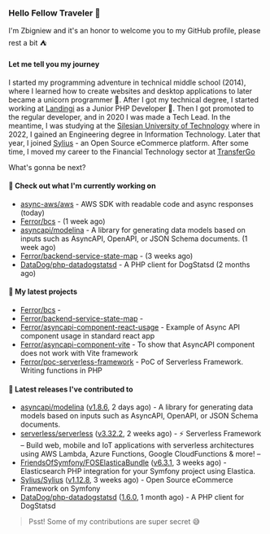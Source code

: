 ### Hello Fellow Traveler 👋

I'm Zbigniew and it's an honor to welcome you to my GitHub profile, please rest a bit ⛺️

#### Let me tell you my journey

I started my programming adventure in technical middle school (2014), where I learned how to create websites and desktop applications to later became a unicorn programmer 🦄. After I got my technical degree, I started working at [Landingi](https://github.com/landingi) as a Junior PHP Developer 🥇. Then I got promoted to the regular developer, and in 2020 I was made a Tech Lead. In the meantime, I was studying at the [Silesian University of Technology](https://www.polsl.pl/en/) where in 2022, I gained an Engineering degree in Information Technology. Later that year, I joined [Sylius](https://github.com/sylius) - an Open Source eCommerce platform. After some time, I moved my career to the Financial Technology sector at [TransferGo](https://github.com/transfergo)

What's gonna be next?

#### 👷 Check out what I'm currently working on

- [async-aws/aws](https://github.com/async-aws/aws) - AWS SDK with readable code and async responses (today)
- [Ferror/bcs](https://github.com/Ferror/bcs) -  (1 week ago)
- [asyncapi/modelina](https://github.com/asyncapi/modelina) - A library for generating data models based on inputs such as AsyncAPI, OpenAPI, or JSON Schema documents. (1 week ago)
- [Ferror/backend-service-state-map](https://github.com/Ferror/backend-service-state-map) -  (3 weeks ago)
- [DataDog/php-datadogstatsd](https://github.com/DataDog/php-datadogstatsd) - A PHP client for DogStatsd (2 months ago)

#### 🌱 My latest projects

- [Ferror/bcs](https://github.com/Ferror/bcs) - 
- [Ferror/backend-service-state-map](https://github.com/Ferror/backend-service-state-map) - 
- [Ferror/asyncapi-component-react-usage](https://github.com/Ferror/asyncapi-component-react-usage) - Example of Async API component usage in standard react app
- [Ferror/asyncapi-component-vite](https://github.com/Ferror/asyncapi-component-vite) - To show that AsyncAPI component does not work with Vite framework
- [Ferror/poc-serverless-framework](https://github.com/Ferror/poc-serverless-framework) - PoC of Serverless Framework. Writing functions in PHP

#### 🔭 Latest releases I've contributed to

- [asyncapi/modelina](https://github.com/asyncapi/modelina) ([v1.8.6](https://github.com/asyncapi/modelina/releases/tag/v1.8.6), 2 days ago) - A library for generating data models based on inputs such as AsyncAPI, OpenAPI, or JSON Schema documents.
- [serverless/serverless](https://github.com/serverless/serverless) ([v3.32.2](https://github.com/serverless/serverless/releases/tag/v3.32.2), 2 weeks ago) - ⚡ Serverless Framework – Build web, mobile and IoT applications with serverless architectures using AWS Lambda, Azure Functions, Google CloudFunctions &amp; more! – 
- [FriendsOfSymfony/FOSElasticaBundle](https://github.com/FriendsOfSymfony/FOSElasticaBundle) ([v6.3.1](https://github.com/FriendsOfSymfony/FOSElasticaBundle/releases/tag/v6.3.1), 3 weeks ago) - Elasticsearch PHP integration for your Symfony project using Elastica.
- [Sylius/Sylius](https://github.com/Sylius/Sylius) ([v1.12.8](https://github.com/Sylius/Sylius/releases/tag/v1.12.8), 3 weeks ago) - Open Source eCommerce Framework on Symfony
- [DataDog/php-datadogstatsd](https://github.com/DataDog/php-datadogstatsd) ([1.6.0](https://github.com/DataDog/php-datadogstatsd/releases/tag/1.6.0), 1 month ago) - A PHP client for DogStatsd

>
> Psst! Some of my contributions are super secret 😅
>
